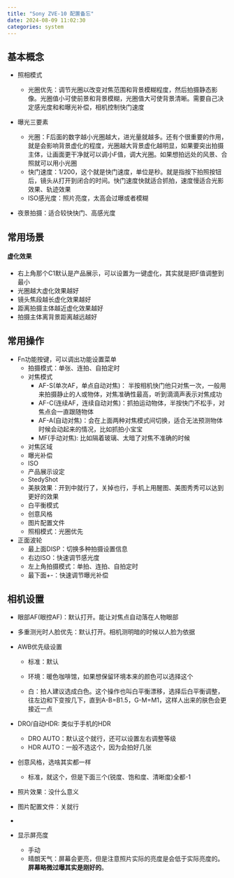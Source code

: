 ```yaml
---
title: "Sony ZVE-10 配置备忘"
date: 2024-08-09 11:02:30
categories: system
---
```


## 基本概念

- 照相模式
  - 光圈优先：调节光圈以改变对焦范围和背景模糊程度，然后拍摄静态影像。光圈值小可使前景和背景模糊，光圈值大可使背景清晰。需要自己决定感光度和和曝光补偿，相机控制快门速度
- 曝光三要素
  - 光圈：F后面的数字越小光圈越大，进光量就越多。还有个很重要的作用，就是会影响背景虚化的程度，光圈越大背景虚化越明显，如果要突出拍摄主体，让画面更干净就可以调小F值，调大光圈。如果想拍远处的风景、合照就可以用小光圈
  - 快门速度：1/200，这个就是快门速度，单位是秒。就是指按下拍照按钮后，镜头从打开到闭合的时间。快门速度快就适合抓拍，速度慢适合光影效果、轨迹效果
  - ISO感光度：照片亮度，太高会过曝或者模糊

- 夜景拍摄：适合较快快门、高感光度

<!--more-->

## 常用场景

#### 虚化效果

- 右上角那个C1默认是产品展示，可以设置为一键虚化，其实就是把F值调整到最小
- 光圈越大虚化效果越好
- 镜头焦段越长虚化效果越好
- 距离拍摄主体越近虚化效果越好
- 拍摄主体离背景距离越远越好

## 常用操作

- Fn功能按键，可以调出功能设置菜单
  - 拍摄模式：单张、连拍、自拍定时
  - 对焦模式
    - AF-S(单次AF，单点自动对焦)： 半按相机快门他只对焦一次，一般用来拍摄静止的人或物体，对焦准确性最高，听到滴滴声表示对焦成功
    - AF-C(连续AF，连续自动对焦)：抓拍运动物体，半按快门不松手，对焦点会一直跟随物体
    - AF-A(自动对焦)：会在上面两种对焦模式间切换，适合无法预测物体时候会动起来的情况，比如抓拍小宝宝
    - MF(手动对焦): 比如隔着玻璃、太暗了对焦不准确的时候
  - 对焦区域
  - 曝光补偿
  - ISO
  - 产品展示设定
  - StedyShot
  - 美肤效果：开到中就行了，关掉也行，手机上用醒图、美图秀秀可以达到更好的效果
  - 白平衡模式
  - 创意风格
  - 图片配置文件
  - 照相模式：光圈优先
- 正面波轮
  - 最上面DISP：切换多种拍摄设置信息
  - 右边ISO：快速调节感光度
  - 左上角拍摄模式：单拍、连拍、自拍定时
  - 最下面+-：快速调节曝光补偿

## 相机设置

- 眼部AF(眼控AF)：默认打开。能让对焦点自动落在人物眼部

- 多重测光时人脸优先：默认打开。相机测明暗的时候以人脸为依据

- AWB优先级设置

  - 标准：默认

  - 环境：暖色咖啡馆，如果想保留环境本来的颜色可以选择这个

  - 白：拍人建议选成白色。这个操作也叫白平衡漂移，选择后白平衡调整，往左边和下变按几下，直到A-B=B1.5，G-M=M1，这样人出来的肤色会更接近一点

- DRO/自动HDR: 类似于手机的HDR
  - DRO AUTO：默认这个就行，还可以设置左右调整等级
  - HDR AUTO：一般不选这个，因为会拍好几张
- 创意风格，选啥其实都一样
  - 标准，就这个，但是下面三个(锐度、饱和度、清晰度)全都-1
- 照片效果：没什么意义
- 图片配置文件：关就行
- 
- 显示屏亮度
  - 手动
  - 晴朗天气：屏幕会更亮，但是注意照片实际的亮度是会低于实际亮度的。**屏幕略微过曝其实是刚好的**。


